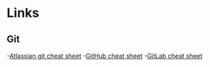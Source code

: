 # Links
## Git

-[Atlassian git cheat sheet](https://www.atlassian.com/git/tutorials/atlassian-git-cheatsheet)
-[GitHub cheat sheet](https://education.github.com/git-cheat-sheet-education.pdf)
-[GitLab cheat sheet](https://about.gitlab.com/images/press/git-cheat-sheet.pdf)
